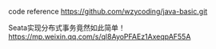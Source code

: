


code reference
https://github.com/wzycoding/java-basic.git

Seata实现分布式事务竟然如此简单！https://mp.weixin.qq.com/s/ql8AyoPFAEz1AxeqpAF55A
